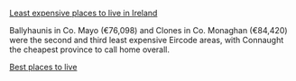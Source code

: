 
[Least expensive places to live in Ireland](https://www.irishpost.com/life-style/most-and-least-expensive-places-to-live-ireland-149830)

Ballyhaunis in Co. Mayo (€76,098) and Clones in Co. Monaghan (€84,420) were the second and third least expensive Eircode areas, with Connaught the cheapest province to call home overall.

[Best places to live](https://www.irishcentral.com/travel/travel-tips/what-are-the-best-places-to-live-in-ireland)

